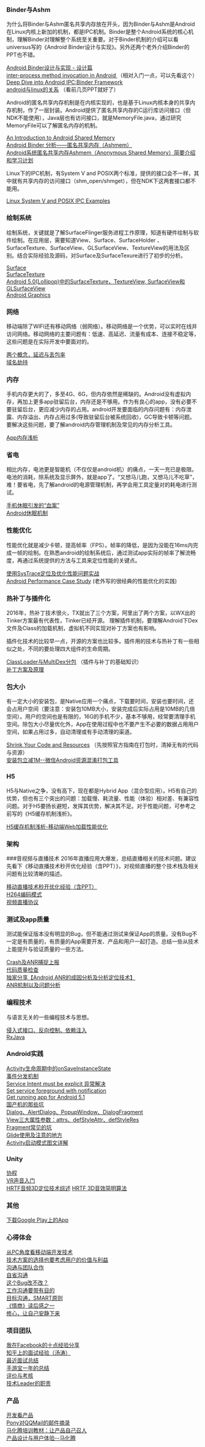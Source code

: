      
### Binder与Ashm
为什么将Binder与Ashm匿名共享内存放在开头，因为Binder与Ashm是Android在Linux内核上新加的机制，都是IPC机制。Binder是整个Android系统的核心机制，理解Binder对理解整个系统至关重要。对于Binder机制的介绍可以看universus写的《Android Binder设计与实现》。另外还两个老外介绍Binder的PPT也不错。      
     
[Android Binder设计与实现 - 设计篇](http://blog.csdn.net/universus/article/details/6211589)     
[inter-process method invocation in Android ](https://github.com/clarkehe/Binder/blob/master/doc/androidipm20110409-110409000514-phpapp01.pdf) （相对入门一点，可以先看这个）    
[Deep Dive into Android IPC:Binder Framework](https://github.com/clarkehe/Binder/blob/master/doc/Deep%20Dive%20into%20Android%20IPC:Binder%20Framework.pdf)      
[android与linux的关系](https://events.linuxfoundation.org/images/stories/slides/jls09/jls09_torres.pdf)  （看前几页PPT就好了）

Android的匿名共享内存机制是在内核实现的，也是基于Linux内核本身的共享内存机制，作了一层封装。Android提供了匿名共享内存的C运行库访问接口（但NDK不能使用），Java层也有访问接口，就是MemoryFile.java，通过研究MemoryFile可以了解匿名内存的机制。

[ An Introduction to Android Shared Memory](http://notjustburritos.tumblr.com/post/21442138796/an-introduction-to-android-shared-memory)       
[Android Binder 分析——匿名共享内存（Ashmem）](http://light3moon.com/2015/01/28/Android%20Binder%20%E5%88%86%E6%9E%90%E2%80%94%E2%80%94%E5%8C%BF%E5%90%8D%E5%85%B1%E4%BA%AB%E5%86%85%E5%AD%98[Ashmem]/)         
[Android系统匿名共享内存Ashmem（Anonymous Shared Memory）简要介绍和学习计划](http://blog.csdn.net/luoshengyang/article/details/6651971)     

Linux下的IPC机制，有System V and POSIX两个标准，提供的接口会不一样，其中就有共享内存的访问接口（shm_open/shmget），但在NDK下这两套接口都不能用。           

[Linux System V and POSIX IPC Examples](http://www.hildstrom.com/projects/ipc_sysv_posix/index.html)

### 绘制系统
绘制系统，关键就是了解SurfaceFlinger服务进程工作原理，知道有硬件绘制与软件绘制。在应用层，需要知道View、Surface、SurfaceHolder 、SurfaceTexture、SurfaceView、GLSurfaceView、TextureView的用法及区别。结合实际经验及源码，对Surface及SurfaceTexure进行了初步的分析。

[Surface](https://github.com/clarkehe/work/wiki/Android%E7%BB%98%E5%88%B6%E7%B3%BB%E7%BB%9F(1):-Surface)                    
[SurfaceTexture](https://github.com/clarkehe/work/wiki/Android%E7%BB%98%E5%88%B6%E7%B3%BB%E7%BB%9F(3):-SurfaceTexture)       
[Android 5.0(Lollipop)中的SurfaceTexture，TextureView, SurfaceView和GLSurfaceView](http://blog.csdn.net/jinzhuojun/article/details/44062175)     
[Android Graphics](https://source.android.com/devices/graphics/index.html)   

### 网络
移动端除了WIFI还有移动网络（弱网络）。移动网络是一个优势，可以实时在线并访问网络。移动网络的主要问题有：低速、高延迟、流量有成本、连接不稳定等，这些问题是在实际开发中要面对的。

[两个概念，延迟与丢包率](https://github.com/clarkehe/work/wiki/%E7%BD%91%E7%BB%9C(1):-%E4%B8%A4%E4%B8%AA%E6%A6%82%E5%BF%B5%EF%BC%8C%E5%BB%B6%E8%BF%9F%E4%B8%8E%E4%B8%A2%E5%8C%85%E7%8E%87)      
[域名劫持](https://github.com/clarkehe/work/wiki/%E7%BD%91%E7%BB%9C(2):-%E5%9F%9F%E5%90%8D%E5%8A%AB%E6%8C%81)

### 内存
手机内存更大的了，多至4G、6G，但内存依然是稀缺的。Android没有虚拟内存，再加上更多app驻留后台，内存还是不够用。作为有良心的app，没有必要不要驻留后台，更应减少内存的占用。android开发要面临的内存问题有：内存泄露、内存溢出、内存占用过多(导致驻留后台被系统回收)，GC导致卡顿等问题。要解决这些问题，要了解android内存管理机制及常见的内存分析工具。

[App内存浅析](https://github.com/clarkehe/work/wiki/Android%E5%86%85%E5%AD%98(1):-app%E5%86%85%E5%AD%98%E6%B5%85%E6%9E%90)                 

### 省电
相比内存，电池更是智能机（不仅仅是android机）的痛点，一天一充已是极限。 电池的消耗，除系统及显示屏外，就是app了。“又想马儿跑，又想马儿不吃草”，难！要省电，先了解android的电源管理机制，再学会用工具定量对的耗电进行测试。

[手机休眠引发的“血案”](https://github.com/clarkehe/work/wiki/%E6%89%8B%E6%9C%BA%E4%BC%91%E7%9C%A0%E5%BC%95%E5%8F%91%E7%9A%84%E2%80%9C%E8%A1%80%E6%A1%88%E2%80%9D)                   
[Android休眠机制](https://github.com/clarkehe/work/wiki/Android%E4%BC%91%E7%9C%A0%E6%9C%BA%E5%88%B6)                 

### 性能优化
性能优化就是减少卡顿，提高帧率（FPS）。帧率的降低，是因为没能在16ms内完成一帧的绘制。在熟悉android的绘制系统后，通过测试app实际的帧率了解流畅度，再通过系统提供的方法与工具来定位性能的关键点。

[使用SysTrace定位及优化性能问题实战](https://github.com/clarkehe/work/wiki/Android%E6%80%A7%E8%83%BD(1):-%E4%BD%BF%E7%94%A8SysTrace%E5%AE%9A%E4%BD%8D%E5%8F%8A%E4%BC%98%E5%8C%96%E6%80%A7%E8%83%BD%E9%97%AE%E9%A2%98%E5%AE%9E%E6%88%98)        
[Android Performance Case Study](http://www.curious-creature.com/docs/android-performance-case-study-1.html)   (老外写的很经典的性能优化的实践)

### 热补丁与插件化
2016年，热补丁技术很火，TX就出了三个方案，阿里出了两个方案，以WX出的Tinker方案最有代表性，Tinker已经开源。
理解插件机制，要理解Android下Dex文件及Class的加载机制，虚拟机不同实现对补丁方案也有影响。

插件化技术的比较早一点，开源的方案也比较多。插件用的技术与热补丁有一些相似之处，不同的要处理四大组件的生命周期。

[ClassLoader与MultiDex分包](https://github.com/clarkehe/work/wiki/Android(4):-ClassLoader%E4%B8%8EMultiDex%E5%88%86%E5%8C%85)      （插件与补丁的基础知识）        
[补丁方案及原理](https://github.com/clarkehe/work/wiki/%E7%83%AD%E8%A1%A5%E4%B8%81(1):-%E8%A1%A5%E4%B8%81%E6%96%B9%E6%A1%88%E5%8F%8A%E5%8E%9F%E7%90%86)           

### 包大小
有一定大小的安装包，是Native应用一个痛点，下载要时间，安装也要时间，还会占用户空间（要注意：安装包10MB大小，安装完成后实际占用是10MB的几倍空间）。用户的空间也是有限的，16G的手机不少，基本不够用，经常要清理手机空间。除包大小尽量优化外，App在使用过程中也不要产生不必要的数据占用用户空间，如果占用过多，自动清理或有手动清理的渠道。

[Shrink Your Code and Resources](https://developer.android.com/studio/build/shrink-code.html)   （先按照官方指南在打包时，清掉无有的代码与资源）          
[安装包立减1M--微信Android资源混淆打包工具](http://mp.weixin.qq.com/s?__biz=MzAwNDY1ODY2OQ==&mid=208135658&idx=1&sn=ac9bd6b4927e9e82f9fa14e396183a8f#rd)      

### H5
H5与Native之争，没有高下，现在都是Hybrid App（混合型应用）。H5有自己的优势，但也有三个突出的问题：加载慢、耗流量、性能（体验）相对差、有兼容性问题。对于H5要扬长避短，发挥其优势，解决其不足。对于性能问题，可参考之前写的《H5缓存机制浅析》。

[H5缓存机制浅析-移动端Web加载性能优化](http://mp.weixin.qq.com/s?__biz=MzA3NTYzODYzMg==&mid=402077566&idx=1&sn=def3337205c3aec5e0fde2476ee03397&scene=0&key=ac89cba618d2d976159e30761eefe9953dc2030a7d72c1872c445a8caaa0f1d3cc4eb416a1c7cfb82651db48d11f3f90&ascene=0&uin=MjAyNzY1NTU%3D&devicetype=iMac+MacBookPro12%2C1+OSX+OSX+10.11.1+build(15B42)&version=11020201&pass_ticket=Ot%2FkhKXqAqrGFzCH568zK5zy%2FSd6Yamb01L2dKV6dtY%3D)

### 架构
       
###音视频与直播技术
2016年直播应用大爆发，总结直播相关的技术问题。建议先看下《移动直播技术秒开优化经验（含PPT）》，对视频直播的整个技术栈及相关问题有比较清晰的描述。

[移动直播技术秒开优化经验（含PPT）](http://weibo.com/ttarticle/p/show?id=2309403969318634263193)              
[H264编码模式](https://github.com/clarkehe/work/wiki/%E8%A7%86%E9%A2%91(1):-H264%E7%BC%96%E7%A0%81%E6%A8%A1%E5%BC%8F)              
[视频直播协议](https://github.com/clarkehe/work/wiki/%E8%A7%86%E9%A2%91%E7%9B%B4%E6%92%AD%E5%8D%8F%E8%AE%AE)

### 测试及app质量
测试能保证版本没有明显的Bug，但不能通过测试来保证App的质量。没有Bug不一定是有质量的，有质量的App需要开发、产品和用户一起打造。总结一些从技术上能提升与验证质量的一些方法。

[Crash及ANR捕捉上报](https://github.com/clarkehe/work/wiki/Android(7):-Crash%E5%8F%8AANR%E6%8D%95%E6%8D%89%E4%B8%8A%E6%8A%A5)         
[代码质量检查](https://github.com/clarkehe/work/wiki/Android(8):-%E4%BB%A3%E7%A0%81%E8%B4%A8%E9%87%8F%E6%A3%80%E6%9F%A5)         
[独家分享【Android ANR的成因分析及分析定位技术】](http://developer.baidu.com/forum/topic/show?topicId=3938)       
[ANR机制以及问题分析](http://duanqz.github.io/2015-10-12-ANR-Analysis#service)      

### 编程技术
与语言无关的一些编程技术与思想。

[侵入式接口、反向控制、依赖注入](https://github.com/clarkehe/work/wiki/Coding(1):-%E4%BE%B5%E5%85%A5%E5%BC%8F%E6%8E%A5%E5%8F%A3%E3%80%81%E5%8F%8D%E5%90%91%E6%8E%A7%E5%88%B6%E3%80%81%E4%BE%9D%E8%B5%96%E6%B3%A8%E5%85%A5)              
[RxJava](https://github.com/clarkehe/work/wiki/Coding(4):-RxJava)               

### Android实践
[Activity生命周期中的onSaveInstanceState](https://github.com/clarkehe/work/wiki/Android(1):-Activity%E7%94%9F%E5%91%BD%E5%91%A8%E6%9C%9F%E4%B8%AD%E7%9A%84onSaveInstanceState)          
[事件分发机制](https://github.com/clarkehe/work/wiki/Android(2):-%E4%BA%8B%E4%BB%B6%E5%88%86%E5%8F%91%E6%9C%BA%E5%88%B6)        
[Service Intent must be explicit 异常解决](https://github.com/clarkehe/work/wiki/Android(3):-Service-Intent-must-be-explicit-%E5%BC%82%E5%B8%B8%E8%A7%A3%E5%86%B3)           
[Set service foreground with notification](https://github.com/clarkehe/work/wiki/Android(5):-Set-service-foreground-with-notification)             
[Get running app for Android 5.1](https://github.com/clarkehe/work/wiki/Android(6):-Get-running-app-for-Android-5.1)        
[国产机的那些坑](https://github.com/clarkehe/work/wiki/Android(9):-%E5%9B%BD%E4%BA%A7%E6%9C%BA%E7%9A%84%E9%82%A3%E4%BA%9B%E5%9D%91)           
[Dialog、AlertDialog、PopupWindow、DialogFragment](https://github.com/clarkehe/work/wiki/Android(14):-Dialog%E3%80%81AlertDialog%E3%80%81PopupWindow%E3%80%81DialogFragment)                 
[View三大属性参数：attrs、defStyleAttr、defStyleRes](https://github.com/clarkehe/work/wiki/android(17):-View%E4%B8%89%E5%A4%A7%E5%B1%9E%E6%80%A7%E5%8F%82%E6%95%B0%EF%BC%9Aattrs%E3%80%81defStyleAttr%E3%80%81defStyleRes)              
[Fragment常见的坑](https://github.com/clarkehe/work/wiki/android(18):-Fragment%E5%B8%B8%E8%A7%81%E7%9A%84%E5%9D%91)      
[Glide使用及注意的地方](https://github.com/clarkehe/work/wiki/Coding(7):-Glide%E4%BD%BF%E7%94%A8%E5%8F%8A%E6%B3%A8%E6%84%8F%E7%9A%84%E5%9C%B0%E6%96%B9)               
[Activity启动模式图文详解](http://www.jcodecraeer.com/a/anzhuokaifa/androidkaifa/2015/0520/2897.html)   

### Unity
[协程](http://twistedoakstudios.com/blog/Post83_coroutines-more-than-you-want-to-know)      
[VR声音入门](http://www.gameres.com/696819.html)         
[HRTF音频3D定位技术综述](http://www.soomal.com/doc/10100000146.htm)
[HRTF 3D音效简明算法](http://www.mahong.me/archives/97)     

### 其他
[下载Google Play上的App](http://tingyuan.me/apkdownload/)

### 心得体会
[从PC角度看移动端开发技术](https://github.com/clarkehe/work/wiki/Android(13):-%E4%BB%8EPC%E7%AB%AF%E5%BC%80%E5%8F%91%E8%A7%92%E5%BA%A6%E7%9C%8B%E7%A7%BB%E5%8A%A8%E7%AB%AF%E5%BC%80%E5%8F%91)     
[技术方案的选择也要考虑用户的价值与利益](https://github.com/clarkehe/work/wiki/%E6%9D%82%E8%B0%88(1):-%E6%8A%80%E6%9C%AF%E6%96%B9%E6%A1%88%E7%9A%84%E9%80%89%E6%8B%A9%E4%B9%9F%E8%A6%81%E8%80%83%E8%99%91%E7%94%A8%E6%88%B7%E7%9A%84%E4%BB%B7%E5%80%BC%E4%B8%8E%E5%88%A9%E7%9B%8A)               
[沟通与团队合作](https://github.com/clarkehe/work/wiki/%E6%9D%82%E8%B0%88(2):-%E6%B2%9F%E9%80%9A%E4%B8%8E%E5%9B%A2%E9%98%9F%E5%90%88%E4%BD%9C)        
[自省沟通](https://github.com/clarkehe/work/wiki/%E6%9D%82%E8%B0%88(3):-%E8%87%AA%E7%9C%81%E6%B2%9F%E9%80%9A)          
[这个Bug改不改？](https://github.com/clarkehe/work/wiki/%E6%9D%82%E8%B0%88(4):-%E8%BF%99%E4%B8%AABug%E6%94%B9%E4%B8%8D%E6%94%B9%EF%BC%9F)             
[工作沟通要带有目的](https://github.com/clarkehe/work/wiki/%E6%9D%82%E8%B0%88(5):-%E5%B7%A5%E4%BD%9C%E6%B2%9F%E9%80%9A%E8%A6%81%E5%B8%A6%E6%9C%89%E7%9B%AE%E7%9A%84)        
[目标沟通，SMART原则](https://github.com/clarkehe/work/wiki/%E6%9D%82%E8%B0%88(6):-%E7%9B%AE%E6%A0%87%E6%B2%9F%E9%80%9A%EF%BC%8CSMART%E5%8E%9F%E5%88%99)           
[《情商》读后感之一](https://github.com/clarkehe/work/wiki/%E6%9D%82%E8%B0%88(7):-%E3%80%8A%E6%83%85%E5%95%86%E3%80%8B%E8%AF%BB%E5%90%8E%E6%84%9F%E4%B9%8B%E4%B8%80)                     
[修心，让自己安静下来](https://github.com/clarkehe/work/wiki/%E6%9D%82%E8%B0%88(8):-%E4%BF%AE%E5%BF%83%EF%BC%8C%E8%AE%A9%E8%87%AA%E5%B7%B1%E5%AE%89%E9%9D%99%E4%B8%8B%E6%9D%A5)

### 项目团队
[我在Facebook的十点经验分享](https://github.com/clarkehe/work/wiki/%E8%BD%AC%E8%BD%BD1:-%E6%88%91%E5%9C%A8Facebook%E7%9A%84%E5%8D%81%E7%82%B9%E7%BB%8F%E9%AA%8C%E5%88%86%E4%BA%AB)   
[知乎上的面试经验（汤涛）](https://github.com/clarkehe/work/wiki/%E9%9D%A2%E8%AF%95(1):-%E7%9F%A5%E4%B9%8E%E4%B8%8A%E7%9A%84%E7%BB%8F%E9%AA%8C%EF%BC%88%E6%B1%A4%E6%B6%9B%EF%BC%89)          
[最近面试总结](https://github.com/clarkehe/work/wiki/%E9%9D%A2%E8%AF%95(2):-%E6%9C%80%E8%BF%91%E9%9D%A2%E8%AF%95%E6%80%BB%E7%BB%93)   
[手游宝一年的总结](https://github.com/clarkehe/work/wiki/%E9%A1%B9%E7%9B%AE%E7%BB%8F%E9%AA%8C(1):-%E6%89%8B%E6%B8%B8%E5%AE%9D%E4%B8%80%E5%B9%B4%E7%9A%84%E6%80%BB%E7%BB%93)           
[评价与考核](https://github.com/clarkehe/work/wiki/%E9%A1%B9%E7%9B%AE%E7%BB%8F%E9%AA%8C(2):-%E8%AF%84%E4%BB%B7%E4%B8%8E%E8%80%83%E6%A0%B8)            
[技术Leader的职责](https://github.com/clarkehe/work/wiki/%E6%8A%80%E6%9C%AFLeader%E7%9A%84%E8%81%8C%E8%B4%A3)

### 产品
[开发看产品](https://github.com/clarkehe/work/wiki/%E6%88%91%E5%AF%B9%E4%BA%A7%E5%93%81%E7%9A%84%E7%9C%8B%E6%B3%95)       
[Pony对QQMail的邮件摘录](http://wenku.baidu.com/view/d7f60a8471fe910ef12df8a0.html)            
[马化腾培训教材：让产品自己召人](http://wenku.baidu.com/view/5c53dd27ccbff121dd3683fd.html)          
[产品设计与用户体验--马化腾](http://wenku.baidu.com/view/a226ad6483d049649a66581d.html)          
